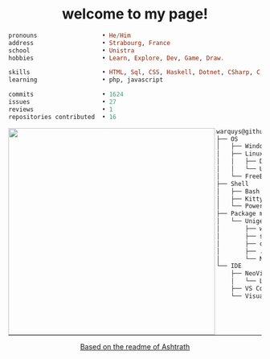 <h1 align="center">welcome to my page!</h1>


```haskell
pronouns                  • He/Him
address                   • Strabourg, France
school                    • Unistra
hobbies                   • Learn, Explore, Dev, Game, Draw.

skills                    • HTML, Sql, CSS, Haskell, Dotnet, CSharp, C, CLI/Cpp, Unity, Godot, (.net)Regex
learning                  • php, javascript

commits                   • 1624
issues                    • 27
reviews                   • 1
repositories contributed  • 16
```

<img align="left" src="https://github.com/warquys.png" width="411" />

```cs
warquys@github
├── OS
│   ├── Windows 11
│   ├── Linux
│   │   ├── Debian
│   │   └── Ubuntu
│   └── FreeBsd
├── Shell
│   ├── Bash
│   ├── Kitty
│   └── PowerShell
├── Package manager
│   └── UnigetUI
│       ├── winget
│       ├── scoop
│       ├── choco
│       ├── .Net Tools
│       └── NodeJs
└── IDE
    ├── NeoVim
    │   └── LazyVim
    ├── VS Code
    └── Visual Studio 2022
```

<hr width="100%" size="2">

<div align="center">
  
[Based on the readme of Ashtrath](https://github.com/Ashtrath)

</div>
